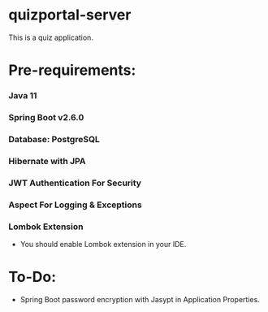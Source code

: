 # quizportal-server
This is a quiz application.

# Pre-requirements:

### Java 11
### Spring Boot v2.6.0
### Database: PostgreSQL
### Hibernate with JPA
### JWT Authentication For Security
### Aspect For Logging & Exceptions
### Lombok Extension

- You should enable Lombok extension in your IDE.

# To-Do:
- Spring Boot password encryption with Jasypt in Application Properties.

